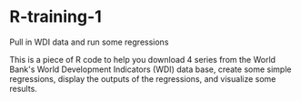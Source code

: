 # R-training-1
Pull in WDI data and run some regressions

This is a piece of R code to help you download 4 series from the World Bank's World Development Indicators (WDI) data base, create some simple regressions, display the outputs of the regressions, and visualize some results.

